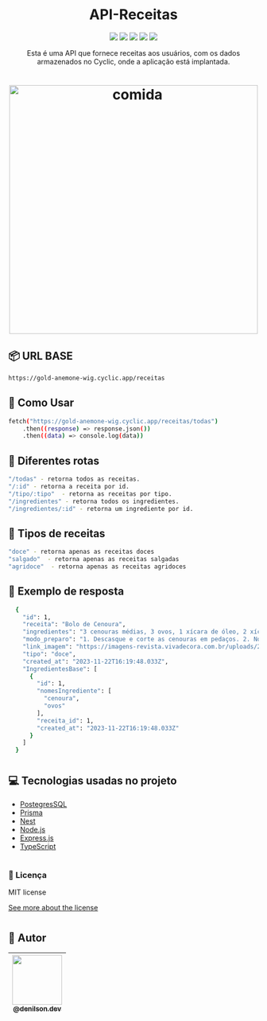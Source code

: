 <h1 align="center"> API-Receitas </h1>
<p align="center">
<img src="https://img.shields.io/github/issues/DenilsonRabelo/API-Receitas"/>
<img src="https://img.shields.io/github/forks/DenilsonRabelo/API-Receitas"/>
<img src="https://img.shields.io/github/stars/DenilsonRabelo/API-Receitas"/>
<img src="https://img.shields.io/github/license/DenilsonRabelo/API-Receitas"/>
<img src="https://img.shields.io/twitter/url?style=social&url=https%3A%2F%2Ftwitter.com%2FDeni_dev1"/>
</p>

<p align="center">Esta é uma API que fornece receitas aos usuários, com os dados armazenados no Cyclic, onde a aplicação está implantada.</p>
<h1 align="center">
  <img height="500" alt="comida" title="comida" src="https://media.tenor.com/images/3e4d211cd661a2d7125a6fa12d6cecc6/tenor.gif"/>
</h1>

## 📦 URL BASE
```bash
https://gold-anemone-wig.cyclic.app/receitas
```
## :rocket: Como Usar
```bash
fetch("https://gold-anemone-wig.cyclic.app/receitas/todas")
    .then((response) => response.json())
    .then((data) => console.log(data))
```
## :paw_prints: Diferentes rotas
```bash
"/todas" - retorna todos as receitas.
"/:id" - retorna a receita por id.
"/tipo/:tipo"  - retorna as receitas por tipo.
"/ingredientes" - retorna todos os ingredientes.
"/ingredientes/:id" - retorna um ingrediente por id.
```

## :paw_prints: Tipos de receitas
```bash
"doce" - retorna apenas as receitas doces
"salgado"  - retorna apenas as receitas salgadas
"agridoce"  - retorna apenas as receitas agridoces
```
## :dart: Exemplo de resposta
```bash
  {
    "id": 1,
    "receita": "Bolo de Cenoura",
    "ingredientes": "3 cenouras médias, 3 ovos, 1 xícara de óleo, 2 xícaras de farinha de trigo, 2 xícaras de açúcar, 1 colher de sopa de fermento em pó",
    "modo_preparo": "1. Descasque e corte as cenouras em pedaços. 2. No liquidificador, bata as cenouras, os ovos e o óleo até obter uma mistura homogênea. 3. Em uma tigela, adicione a farinha de trigo, o açúcar e o fermento. Misture bem. 4. Acrescente a mistura líquida do liquidificador à tigela e mexa até incorporar todos os ingredientes. 5. Despeje a massa em uma forma untada e leve ao forno preaquecido a 180°C por aproximadamente 40 minutos ou até dourar. 6. Retire do forno, deixe esfriar e desenforme.",
    "link_imagem": "https://imagens-revista.vivadecora.com.br/uploads/2020/06/Bolo-de-cenoura-com-cobertura-Foto-Noticias-ao-Minuto.jpg",
    "tipo": "doce",
    "created_at": "2023-11-22T16:19:48.033Z",
    "IngredientesBase": [
      {
        "id": 1,
        "nomesIngrediente": [
          "cenoura",
          "ovos"
        ],
        "receita_id": 1,
        "created_at": "2023-11-22T16:19:48.033Z"
      }
    ]
  }
```
#
## :computer: Tecnologias usadas no projeto
- [PostegresSQL](https://www.postgresql.org)
- [Prisma](https://www.prisma.io)
- [Nest](https://nestjs.com)
- [Node.js](https://nodejs.org/en/)
- [Express.js](https://expressjs.com/pt-br/)
- [TypeScript](https://www.typescriptlang.org/)

#

### :memo: Licença
MIT license

[See more about the license][license]

[license]: https://github.com/DenilsonRabelo/API-Receitas/blob/main/LICENSE
#

## 🚀 Autor
| [<img height="100" src="https://avatars.githubusercontent.com/u/80592413?v=4"><br><sub>@denilson.dev</sub>](https://github.com/DenilsonRabelo) |
|--|
